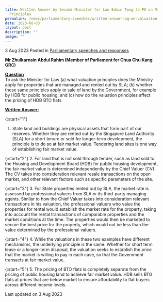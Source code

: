 ```yaml
---
title: Written Answer by Second Minister for Law Edwin Tong to PQ on Valuation
  Principles
permalink: /news/parliamentary-speeches/written-answer-pq-on-valuation-principles-for-sla-managed-properties/
date: 2023-08-03
layout: post
description: ""
image: ""
---
```

3 Aug 2023 Posted in [Parliamentary speeches and responses](/news/parliamentary-speeches) 

<b>Mr Zhulkarnain Abdul Rahim (Member of Parliament for Chua Chu Kang GRC)</b>

<b><u>Question</u></b>
<br>To ask the Minister for Law (a) what valuation principles does the Ministry apply for properties that are managed and rented out by SLA; (b) whether these same principles apply to sale of land by the Government, for example by HDB for public housing; and (c) how do the valuation principles affect the pricing of HDB BTO flats.

<b><u>Written Answer:</u></b>

{:start="1"} 
1. State land and buildings are physical assets that form part of our reserves. Whether they are rented out by the Singapore Land Authority (SLA) for a short tenure or sold for longer-term development, the principle is to do so at fair market value. Tendering land sites is one way of establishing fair market value. 

{:start="2"}
2. For land that is not sold through tender, such as land sold to the Housing and Development Board (HDB) for public housing development, the fair market value is determined independently by the Chief Valuer (CV). The CV takes into consideration relevant resale transactions on the open market, and other relevant factors such as specific parameters of the site.

{:start="3"}
3. For State properties rented out by SLA, the market rate is assessed by professional valuers from SLA or its third-party managing agents. Similar to how the Chief Valuer takes into consideration relevant transactions in his valuation, the professional valuers who value the properties for rental would establish the market rate for the property, taking into account the rental transactions of comparable properties and the market conditions at the time. The properties would then be marketed to secure the best price for the property, which would not be less than the value determined by the professional valuers. 

{:start="4"}
4. While the valuations in these two examples have different mechanisms, the underlying principle is the same. Whether for short term lease or a longer-term disposal, the valuation seeks to establish the price that the market is willing to pay in each case, so that the Government transacts at fair market value.

{:start="5"}
5. The pricing of BTO flats is completely separate from the pricing of public housing land to achieve fair market value. HDB sells BTO flats at prices that are below market to ensure affordability to flat buyers across different income levels.

<p class="right-side-updated">Last updated on 3 Aug 2023</p>
